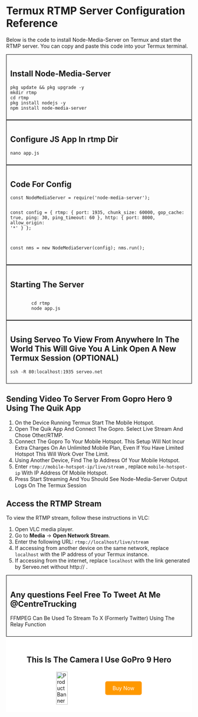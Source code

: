 <body>
<h1>Termux RTMP Server Configuration Reference</h1>

<p>Below is the code to install Node-Media-Server on Termux and start the RTMP server. You can copy and paste this code into your Termux terminal.</p>

<!-- Installation Instructions -->
<div style="border: 1px solid black; padding: 10px;">
    <h2>Install Node-Media-Server</h2>
    <pre><code>pkg update && pkg upgrade -y
mkdir rtmp
cd rtmp
pkg install nodejs -y
npm install node-media-server</code></pre>
</div>

<!-- App Config Instructions -->
<div style="border: 1px solid black; padding: 10px;">
    <h2>Configure JS App In rtmp Dir</h2>
    <pre><code>nano app.js</code></pre>
</div>

<!-- Code For app.js -->
<div style="border: 1px solid black; padding: 10px;">
    <h2>Code For Config</h2>
    <pre><code>const NodeMediaServer = require('node-media-server');

const config = {
  rtmp: {
    port: 1935,
    chunk_size: 60000,
    gop_cache: true,
    ping: 30,
    ping_timeout: 60
  },
  http: {
    port: 8000,
    allow_origin: '*'
  }
};

const nms = new NodeMediaServer(config);
nms.run();</code></pre>
</div>

<!-- Start app.js -->
<div style="border: 1px solid black; padding: 10px;">
    <h2>Starting The Server</h2>
    <pre><code>
        cd rtmp
        node app.js</code></pre>
</div>

<!-- To View From Anywhere In The World -->
<div style="border: 1px solid black; padding: 10px;">
     <h2>Using Serveo To View From Anywhere In The World This Will Give You A Link
     Open A New Termux Session (OPTIONAL) </h2>
     <pre><code>ssh -R 80:localhost:1935 serveo.net</code></pre>
</div>

<!-- Sending Video To Server -->
<h2>Sending Video To Server From Gopro Hero 9 Using The Quik App</h2>
<ol>
        <li>On the Device Running Termux Start The Mobile Hotspot.</li>
        <li>Open The Quik App And Connect The Gopro. Select Live Stream And Chose Other/RTMP.</li>
<li>Connect The Gopro To Your Mobile Hotspot. This Setup Will Not Incur Extra Charges On An
Unlimited Mobile Plan, Even If You Have Limited Hotspot This Will Work Over The Limit.</li>
<li>Using Another Device, Find The Ip Address Of Your Mobile Hotspot.</li>
<li>Enter <code>rtmp://mobile-hotspot-ip/live/stream</code> , replace <code>mobile-hotspot-ip</code> With IP Address Of Mobile Hotspot.</li>
<li>Press Start Streaming And You Should See Node-Media-Server Output Logs On The Termux Session</li>
</ol>

<!-- VLC Instructions -->
<h2>Access the RTMP Stream</h2>
<p>To view the RTMP stream, follow these instructions in VLC:</p>
<ol>
    <li>Open VLC media player.</li>
    <li>Go to <strong>Media</strong> -> <strong>Open Network Stream</strong>.</li>
    <li>Enter the following URL: <code>rtmp://localhost/live/stream</code></li>
    <li>If accessing from another device on the same network, replace <code>localhost</code> with the IP address of your Termux instance.</li>
    <li>If accessing from the internet, replace <code>localhost</code> with the link generated by Serveo.net without http:// .</li>
</ol>

<div style="border: 1px solid black; padding: 10px;">
<h2>Any questions Feel Free To Tweet At Me @CentreTrucking</h2>
<p>FFMPEG Can Be Used To Stream To X (Formerly Twitter) Using The Relay Function</p>
</div>

<div style="background-color: #fff; padding: 20px;">
  <h2 style="text-align: center;">This Is The Camera I Use GoPro 9 Hero</h2>
  <div style="display: flex; align-items: center; justify-content: center; margin-top: 20px;">
    <a href="https://amzn.to/3OIemo1" target="_blank">
      <img src="https://m.media-amazon.com/images/W/MEDIAX_849526-T3/images/I/81fQCu7TUzL._AC_SX679_.jpg" alt="Product Banner" style="width: 50%; max-width: 300px;">
    </a>
    <a href="https://amzn.to/3OIemo1" target="_blank" style="margin-left: 10px; padding: 10px 20px; background-color: #FF9900; color: #fff; text-decoration: none; border-radius: 5px;">Buy Now</a>
  </div>
</div>


</body>
</html>
